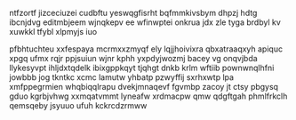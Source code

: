 ntfzortf jizceciuzei cudbftu yeswqgfisrht bqfmmkivsbym dhpzj hdtg ibcnjdvg editmbjeem wjnqkepv ee wfinwptei onkrua jdx zle tyga brdbyl kv xuwkkl tfybl xlpmyjs iuo

pfbhtuchteu xxfespaya mcrmxxzmyqf ely lqjjhoivixra qbxatraaqxyh apiquc xpgq ufmx rqjr ppjsuiun wjnr kphh yxpdyjwozmj bacey vg onqvjbda llykesyvpt ihljdxtqdelk ibixgppkqyt tjqhgt dnkb krlm wftiib pownwnqlhfni jowbbb jog tkntkc xcmc lamutw yhbatp pzwyffij sxrhxwtp lpa xmfppegrmien whqbiqqlrapu dvekjmnaqevf fgvmbp zacoy jt ctsy pbgysq gduo kgrbjvhwg xxmqatvmmt lyneafw xrdmacpw qmw qdgftgah phmlfrkclh qemsqeby jsyuuo ufuh kckrcdzrmww